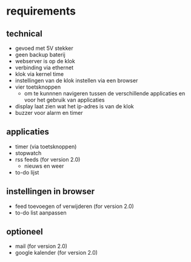 # requirements
## technical 
- gevoed met 5V stekker
- geen backup baterij
- webserver is op de klok
- verbinding via ethernet
- klok via kernel time
- instellingen van de klok instellen via een browser
- vier toetsknoppen
	- om te kunnnen navigeren tussen de verschillende applicaties en voor het gebruik van applicaties
- display laat zien wat het ip-adres is van de klok
- buzzer voor alarm en timer

## applicaties
- timer (via toetsknoppen)
- stopwatch
- rss feeds (for version 2.0)
	- nieuws en weer
- to-do lijst

## instellingen in browser
- feed toevoegen of verwijderen (for version 2.0)
- to-do list aanpassen

## optioneel
- mail (for version 2.0)
- google kalender (for version 2.0)


